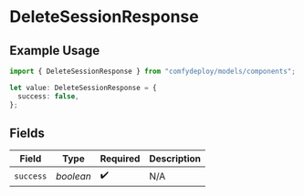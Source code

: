 # DeleteSessionResponse

## Example Usage

```typescript
import { DeleteSessionResponse } from "comfydeploy/models/components";

let value: DeleteSessionResponse = {
  success: false,
};
```

## Fields

| Field              | Type               | Required           | Description        |
| ------------------ | ------------------ | ------------------ | ------------------ |
| `success`          | *boolean*          | :heavy_check_mark: | N/A                |